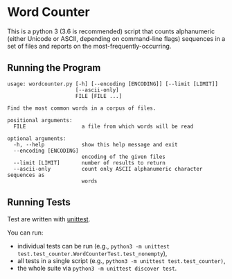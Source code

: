 # Word Counter

This is a python 3
(3.6 is recommended)
script that counts alphanumeric
(either Unicode or ASCII, depending on command-line flags)
sequences in a set of files
and reports on the most-frequently-occurring.


## Running the Program

```
usage: wordcounter.py [-h] [--encoding [ENCODING]] [--limit [LIMIT]]
                      [--ascii-only]
                      FILE [FILE ...]

Find the most common words in a corpus of files.

positional arguments:
  FILE                  a file from which words will be read

optional arguments:
  -h, --help            show this help message and exit
  --encoding [ENCODING]
                        encoding of the given files
  --limit [LIMIT]       number of results to return
  --ascii-only          count only ASCII alphanumeric character sequences as
                        words
```

## Running Tests

Test are written with
[unittest](https://docs.python.org/3/library/unittest.html).

You can run:
* individual tests can be run (e.g.,
`python3 -m unittest test.test_counter.WordCounterTest.test_nonempty`),
* all tests in a single script (e.g.,
`python3 -m unittest test.test_counter)`,
* the whole suite via
`python3 -m unittest discover test`.


